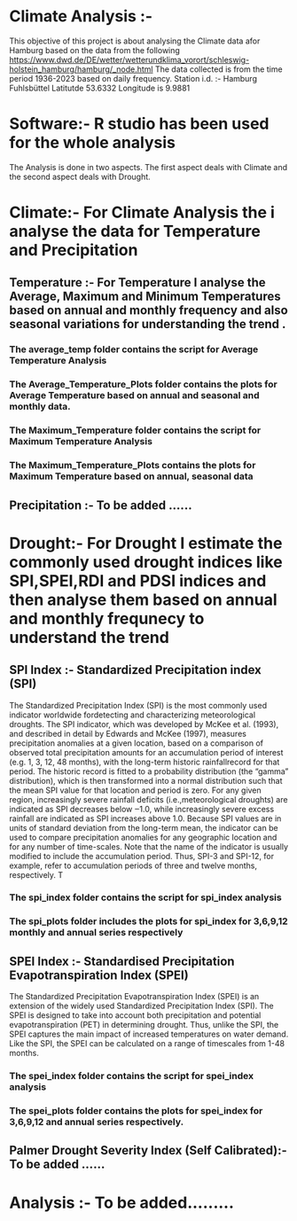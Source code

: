 # Climate Analysis :- 
This objective of this project is about analysing the Climate data afor Hamburg based on the data from the following 
https://www.dwd.de/DE/wetter/wetterundklima_vorort/schleswig-holstein_hamburg/hamburg/_node.html
The data collected  is from the time period  1936-2023 based on daily frequency. 
Station i.d. :-  Hamburg Fuhlsbüttel Latitutde 53.6332 Longitude is 9.9881 

# Software:- R studio has been used for the whole analysis 

The Analysis is done in two aspects. The first aspect deals with Climate and the second aspect deals with Drought. 

# Climate:-  For Climate Analysis the i analyse the data for Temperature and Precipitation

## Temperature  :- For Temperature I analyse the Average, Maximum and Minimum Temperatures based on annual and monthly frequency and also seasonal variations for understanding the trend .
### The average_temp folder contains the script for Average Temperature Analysis
### The Average_Temperature_Plots folder contains the plots for Average Temperature based on annual and seasonal and monthly data.
### The Maximum_Temperature folder contains the script for Maximum Temperature Analysis
### The Maximum_Temperature_Plots contains the plots for Maximum Temperature based on annual, seasonal data

## Precipitation :- To be added ......





# Drought:- For Drought I  estimate the commonly used drought indices like SPI,SPEI,RDI and PDSI indices and then analyse them based on annual and monthly frequnecy to understand the trend 

## SPI Index :- Standardized Precipitation index (SPI) 
The Standardized Precipitation Index (SPI) is the most commonly used indicator worldwide fordetecting and characterizing meteorological droughts. The SPI indicator, which was developed by McKee et al. (1993), and described in detail by Edwards and McKee (1997), measures precipitation anomalies at a given location, based on a comparison of observed total precipitation amounts for an accumulation period of interest (e.g. 1, 3, 12, 48 months), with the long-term historic rainfallrecord for that period. The historic record is fitted to a probability distribution (the “gamma” distribution), which is then transformed into a normal distribution such that the mean SPI value for
that location and period is zero. For any given region, increasingly severe rainfall deficits (i.e.,meteorological droughts) are indicated as SPI decreases below ‒1.0, while increasingly severe excess rainfall are indicated as SPI increases above 1.0. Because SPI values are in units of standard deviation from the long-term mean, the indicator can be used to compare precipitation anomalies for any geographic location and for any number of time-scales. Note that the name of the indicator
is usually modified to include the accumulation period. Thus, SPI-3 and SPI-12, for example, refer to accumulation periods of three and twelve months, respectively. T
### The spi_index folder contains the  script for spi_index analysis 
### The spi_plots folder includes the plots for spi_index for 3,6,9,12 monthly and annual series respectively

## SPEI Index :- Standardised Precipitation Evapotranspiration Index (SPEI) 
The Standardized Precipitation Evapotranspiration Index (SPEI) is an extension of the widely used Standardized Precipitation Index (SPI). The SPEI is designed to take into account both precipitation and potential evapotranspiration (PET) in determining drought. Thus, unlike the SPI, the SPEI captures the main impact of increased temperatures on water demand. Like the SPI, the SPEI can be calculated on a range of timescales from 1-48 months.
### The spei_index folder contains the script for spei_index analysis
### The spei_plots folder contains the plots for spei_index for 3,6,9,12 and annual series respectively.

## Palmer Drought Severity Index (Self Calibrated):- To be added ......








#  Analysis :- To be added......... 

